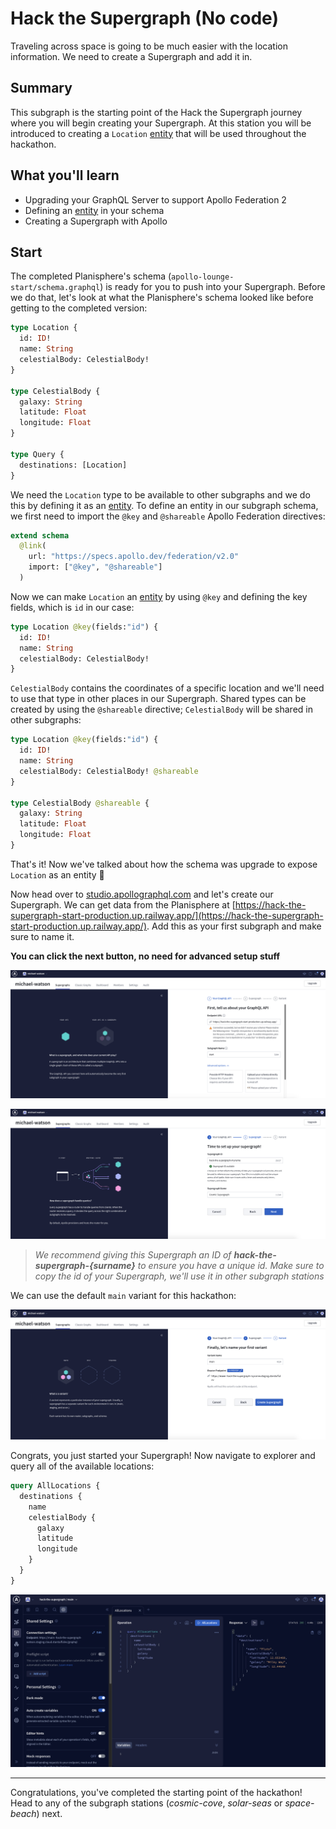 # Hack the Supergraph (No code)

Traveling across space is going to be much easier with the location information. We need to create a Supergraph and add it in.

## Summary

This subgraph is the starting point of the Hack the Supergraph journey where you will begin creating your Supergraph. At this station you will be introduced to creating a `Location` [entity] that will be used throughout the hackathon. 

## What you'll learn

- Upgrading your GraphQL Server to support Apollo Federation 2
- Defining an [entity] in your schema
- Creating a Supergraph with Apollo

## Start

The completed Planisphere's schema (`apollo-lounge-start/schema.graphql`) is ready for you to push into your Supergraph. Before we do that, let's look at what the Planisphere's schema looked like before getting to the completed version:

```graphql
type Location {
  id: ID!
  name: String
  celestialBody: CelestialBody!
}

type CelestialBody {
  galaxy: String
  latitude: Float
  longitude: Float
}

type Query {
  destinations: [Location]
}
```

We need the `Location` type to be available to other subgraphs and we do this by defining it as an [entity]. To define an entity in our subgraph schema, we first need to import the `@key` and `@shareable` Apollo Federation directives:

```graphql
extend schema
  @link(
    url: "https://specs.apollo.dev/federation/v2.0"
    import: ["@key", "@shareable"]
  )
```

Now we can make `Location` an [entity] by using `@key` and defining the key fields, which is `id` in our case:

```graphql
type Location @key(fields:"id") {
  id: ID!
  name: String
  celestialBody: CelestialBody!
}
```

`CelestialBody` contains the coordinates of a specific location and we'll need to use that type in other places in our Supergraph. Shared types can be created by using the `@shareable` directive; `CelestialBody` will be shared in other subgraphs:

```graphql
type Location @key(fields:"id") {
  id: ID!
  name: String
  celestialBody: CelestialBody! @shareable
}

type CelestialBody @shareable {
  galaxy: String
  latitude: Float
  longitude: Float
}
```

That's it! Now we've talked about how the schema was upgrade to expose `Location` as an entity 🎉

Now head over to [studio.apollographql.com](https://studio.apollographql.com) and let's create our Supergraph. We can get data from the Planisphere at [https://hack-the-supergraph-start-production.up.railway.app/](https://hack-the-supergraph-start-production.up.railway.app/). Add this as your first subgraph and make sure to name it.

**You can click the next button, no need for advanced setup stuff**

![Create your supergraph](../../images/create-supergraph.png)

![Name your supergraph](../../images/name-new-supergraph.png)

>*We recommend giving this Supergraph an ID of **hack-the-supergraph-{surname}** to ensure you have a unique id. Make sure to copy the id of your Supergraph, we'll use it in other subgraph stations*

We can use the default `main` variant for this hackathon:

![](../../images/supergraph-variant.png)

Congrats, you just started your Supergraph! Now navigate to explorer and query all of the available locations:

```graphql
query AllLocations {
  destinations {
    name
    celestialBody {
      galaxy
      latitude
      longitude
    }
  }
}
```

![](../../images/start-explorer-query.png)

---

Congratulations, you've completed the starting point of the hackathon! Head to any of the subgraph stations (*cosmic-cove*, *solar-seas* or *space-beach*) next.

[entity]: https://www.apollographql.com/docs/federation/entities
[Apollo Federation directives]: https://www.apollographql.com/docs/federation/federated-types/federated-directives
[rover]: https://www.apollographql.com/docs/rover/
